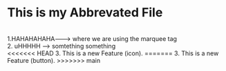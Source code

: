# This is my Abbrevated File

<br>
1.HAHAHAHAHA---> where we are using the marquee tag
<br>
2. uHHHHH --> somtething something
<br>
<<<<<<< HEAD
3. This is a new Feature (icon).
=======
3. This is a new Feature (button).
>>>>>>> main
